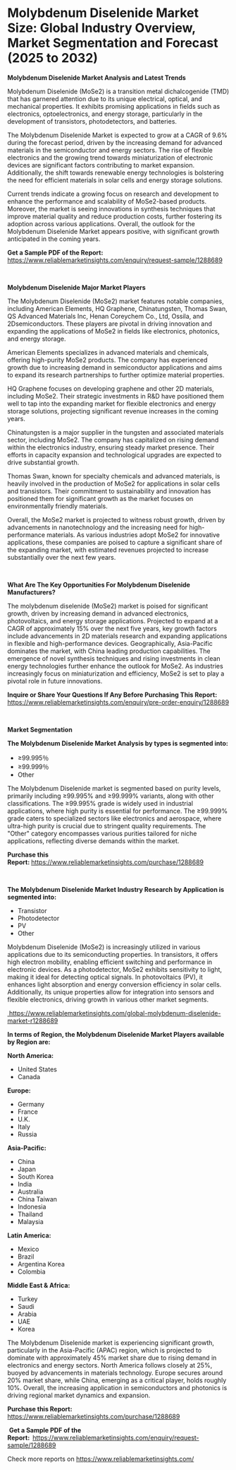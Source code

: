<p><h1>Molybdenum Diselenide Market Size: Global Industry Overview, Market Segmentation and Forecast (2025 to 2032)</h1></p><p><strong>Molybdenum Diselenide Market Analysis and Latest Trends</strong></p>
<p><p>Molybdenum Diselenide (MoSe2) is a transition metal dichalcogenide (TMD) that has garnered attention due to its unique electrical, optical, and mechanical properties. It exhibits promising applications in fields such as electronics, optoelectronics, and energy storage, particularly in the development of transistors, photodetectors, and batteries. </p><p>The Molybdenum Diselenide Market is expected to grow at a CAGR of 9.6% during the forecast period, driven by the increasing demand for advanced materials in the semiconductor and energy sectors. The rise of flexible electronics and the growing trend towards miniaturization of electronic devices are significant factors contributing to market expansion. Additionally, the shift towards renewable energy technologies is bolstering the need for efficient materials in solar cells and energy storage solutions. </p><p>Current trends indicate a growing focus on research and development to enhance the performance and scalability of MoSe2-based products. Moreover, the market is seeing innovations in synthesis techniques that improve material quality and reduce production costs, further fostering its adoption across various applications. Overall, the outlook for the Molybdenum Diselenide Market appears positive, with significant growth anticipated in the coming years.</p></p>
<p><strong>Get a Sample PDF of the Report:&nbsp;</strong> <a href="https://www.reliablemarketinsights.com/enquiry/request-sample/1288689?utm_campaign=3085&utm_medium=2&utm_source=Github&utm_content=ia&utm_term=29032025&utm_id=molybdenum-diselenide">https://www.reliablemarketinsights.com/enquiry/request-sample/1288689</a></p>
<p>&nbsp;</p>
<p><strong>Molybdenum Diselenide Major Market Players</strong></p>
<p><p>The Molybdenum Diselenide (MoSe2) market features notable companies, including American Elements, HQ Graphene, Chinatungsten, Thomas Swan, QS Advanced Materials Inc, Henan Coreychem Co., Ltd, Ossila, and 2Dsemiconductors. These players are pivotal in driving innovation and expanding the applications of MoSe2 in fields like electronics, photonics, and energy storage.</p><p>American Elements specializes in advanced materials and chemicals, offering high-purity MoSe2 products. The company has experienced growth due to increasing demand in semiconductor applications and aims to expand its research partnerships to further optimize material properties.</p><p>HQ Graphene focuses on developing graphene and other 2D materials, including MoSe2. Their strategic investments in R&D have positioned them well to tap into the expanding market for flexible electronics and energy storage solutions, projecting significant revenue increases in the coming years.</p><p>Chinatungsten is a major supplier in the tungsten and associated materials sector, including MoSe2. The company has capitalized on rising demand within the electronics industry, ensuring steady market presence. Their efforts in capacity expansion and technological upgrades are expected to drive substantial growth.</p><p>Thomas Swan, known for specialty chemicals and advanced materials, is heavily involved in the production of MoSe2 for applications in solar cells and transistors. Their commitment to sustainability and innovation has positioned them for significant growth as the market focuses on environmentally friendly materials.</p><p>Overall, the MoSe2 market is projected to witness robust growth, driven by advancements in nanotechnology and the increasing need for high-performance materials. As various industries adopt MoSe2 for innovative applications, these companies are poised to capture a significant share of the expanding market, with estimated revenues projected to increase substantially over the next few years.</p></p>
<p>&nbsp;</p>
<p><strong>What Are The Key Opportunities For Molybdenum Diselenide Manufacturers?</strong></p>
<p><p>The molybdenum diselenide (MoSe2) market is poised for significant growth, driven by increasing demand in advanced electronics, photovoltaics, and energy storage applications. Projected to expand at a CAGR of approximately 15% over the next five years, key growth factors include advancements in 2D materials research and expanding applications in flexible and high-performance devices. Geographically, Asia-Pacific dominates the market, with China leading production capabilities. The emergence of novel synthesis techniques and rising investments in clean energy technologies further enhance the outlook for MoSe2. As industries increasingly focus on miniaturization and efficiency, MoSe2 is set to play a pivotal role in future innovations.</p></p>
<p><strong>Inquire or Share Your Questions If Any Before Purchasing This Report:</strong> <a href="https://www.reliablemarketinsights.com/enquiry/pre-order-enquiry/1288689?utm_campaign=3085&utm_medium=2&utm_source=Github&utm_content=ia&utm_term=29032025&utm_id=molybdenum-diselenide">https://www.reliablemarketinsights.com/enquiry/pre-order-enquiry/1288689</a></p>
<p>&nbsp;</p>
<p><strong>Market Segmentation</strong></p>
<p><strong>The Molybdenum Diselenide Market Analysis by types is segmented into:</strong></p>
<p><ul><li>≥99.995％</li><li>≥99.999％</li><li>Other</li></ul></p>
<p><p>The Molybdenum Diselenide market is segmented based on purity levels, primarily including ≥99.995% and ≥99.999% variants, along with other classifications. The ≥99.995% grade is widely used in industrial applications, where high purity is essential for performance. The ≥99.999% grade caters to specialized sectors like electronics and aerospace, where ultra-high purity is crucial due to stringent quality requirements. The "Other" category encompasses various purities tailored for niche applications, reflecting diverse demands within the market.</p></p>
<p><strong>Purchase this Report:&nbsp;</strong><a href="https://www.reliablemarketinsights.com/purchase/1288689?utm_campaign=3085&utm_medium=2&utm_source=Github&utm_content=ia&utm_term=29032025&utm_id=molybdenum-diselenide">https://www.reliablemarketinsights.com/purchase/1288689</a></p>
<p>&nbsp;</p>
<p><strong>The Molybdenum Diselenide Market Industry Research by Application is segmented into:</strong></p>
<p><ul><li>Transistor</li><li>Photodetector</li><li>PV</li><li>Other</li></ul></p>
<p><p>Molybdenum Diselenide (MoSe2) is increasingly utilized in various applications due to its semiconducting properties. In transistors, it offers high electron mobility, enabling efficient switching and performance in electronic devices. As a photodetector, MoSe2 exhibits sensitivity to light, making it ideal for detecting optical signals. In photovoltaics (PV), it enhances light absorption and energy conversion efficiency in solar cells. Additionally, its unique properties allow for integration into sensors and flexible electronics, driving growth in various other market segments.</p></p>
<p><a href="https://www.reliablemarketinsights.com/global-molybdenum-diselenide-market-r1288689?utm_campaign=3085&utm_medium=2&utm_source=Github&utm_content=ia&utm_term=29032025&utm_id=molybdenum-diselenide">&nbsp;https://www.reliablemarketinsights.com/global-molybdenum-diselenide-market-r1288689</a></p>
<p><strong>In terms of Region, the Molybdenum Diselenide Market Players available by Region are:</strong></p>
<p>
    <p> <strong> North America: </strong>
        <ul>
            <li>United States</li>
            <li>Canada</li>
        </ul>
        </p> 
    <p> <strong> Europe: </strong>
        <ul>
            <li>Germany</li>
            <li>France</li>
            <li>U.K.</li>
            <li>Italy</li>
            <li>Russia</li>
        </ul>
        </p> 
    <p> <strong> Asia-Pacific: </strong>
        <ul>
            <li>China</li>
            <li>Japan</li>
            <li>South Korea</li>
            <li>India</li>
            <li>Australia</li>
            <li>China Taiwan</li>
            <li>Indonesia</li>
            <li>Thailand</li>
            <li>Malaysia</li>
        </ul>
        </p> 
    <p> <strong> Latin America: </strong>
        <ul>
            <li>Mexico</li>
            <li>Brazil</li>
            <li>Argentina Korea</li>
            <li>Colombia</li>
        </ul>
        </p> 
    <p> <strong> Middle East & Africa: </strong>
        <ul>
            <li>Turkey</li>
            <li>Saudi</li>
            <li>Arabia</li>
            <li>UAE</li>
            <li>Korea</li>
        </ul>
    </p>
    </p>
<p><p>The Molybdenum Diselenide market is experiencing significant growth, particularly in the Asia-Pacific (APAC) region, which is projected to dominate with approximately 45% market share due to rising demand in electronics and energy sectors. North America follows closely at 25%, buoyed by advancements in materials technology. Europe secures around 20% market share, while China, emerging as a critical player, holds roughly 10%. Overall, the increasing application in semiconductors and photonics is driving regional market dynamics and expansion.</p></p>
<p><strong>Purchase this Report: </strong><a href="https://www.reliablemarketinsights.com/purchase/1288689?utm_campaign=3085&utm_medium=2&utm_source=Github&utm_content=ia&utm_term=29032025&utm_id=molybdenum-diselenide">https://www.reliablemarketinsights.com/purchase/1288689</a></p>
<p>&nbsp;<strong>Get a Sample PDF of the Report:&nbsp;&nbsp;</strong><a href="https://www.reliablemarketinsights.com/enquiry/request-sample/1288689?utm_campaign=3085&utm_medium=2&utm_source=Github&utm_content=ia&utm_term=29032025&utm_id=molybdenum-diselenide">https://www.reliablemarketinsights.com/enquiry/request-sample/1288689</a></p>
<p><strong></strong></p>
<p>Check more reports on <a href="https://www.reliablemarketinsights.com/?utm_campaign=3085&utm_medium=2&utm_source=Github&utm_content=ia&utm_term=29032025&utm_id=molybdenum-diselenide">https://www.reliablemarketinsights.com/</a></p>